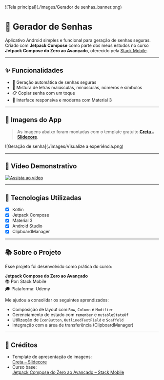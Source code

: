 ![Tela principal](./images/Gerador de senhas_banner.png)

# 🔐 Gerador de Senhas

Aplicativo Android simples e funcional para geração de senhas seguras. Criado com **Jetpack Compose** como parte dos meus estudos no curso **Jetpack Compose do Zero ao Avançado**, oferecido pela [Stack Mobile](https://stackmobile.com.br/).

---

## ✨ Funcionalidades

- 🔁 Geração automática de senhas seguras
- 🔡 Mistura de letras maiúsculas, minúsculas, números e símbolos
- 📋 Copiar senha com um toque
- 🎨 Interface responsiva e moderna com Material 3

---

## 📸 Imagens do App

> As imagens abaixo foram montadas com o template gratuito **[Creta – Slidecore](https://slidecoretemplates.com/pt-pt/producto/creta-modelo-de-apresentacao-de-aplicativo-gratuito/#google_vignette)**.

<!-- Adicione aqui as imagens de apresentação -->

![Geração de senha](./images/Visualize a experiência.png)

---

## 🎥 Vídeo Demonstrativo

<!-- Adicione aqui o link do vídeo ou gif da execução do app -->
[![Assista ao vídeo](https://img.youtube.com/vi/ID_DO_VIDEO/maxresdefault.jpg)](https://www.youtube.com/watch?v=ID_DO_VIDEO)

---

## 📱 Tecnologias Utilizadas

- [x] Kotlin
- [x] Jetpack Compose
- [x] Material 3
- [x] Android Studio
- [x] ClipboardManager

---

## 📚 Sobre o Projeto

Esse projeto foi desenvolvido como prática do curso:

**Jetpack Compose do Zero ao Avançado**  
📚 Por: Stack Mobile  
🎓 Plataforma: Udemy

Me ajudou a consolidar os seguintes aprendizados:

- Composição de layout com `Row`, `Column` e `Modifier`
- Gerenciamento de estado com `remember` e `mutableStateOf`
- Utilização de `IconButton`, `OutlinedTextField` e `Scaffold`
- Integração com a área de transferência (ClipboardManager)

---

## 🙌 Créditos

- Template de apresentação de imagens:  
  [Creta – Slidecore](https://slidecoretemplates.com/pt-pt/producto/creta-modelo-de-apresentacao-de-aplicativo-gratuito/#google_vignette)
- Curso base:  
  [Jetpack Compose do Zero ao Avançado – Stack Mobile](https://stackmobile.com.br/)
